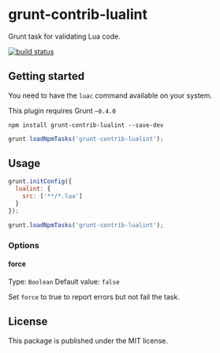 # grunt-contrib-lualint

Grunt task for validating Lua code.


[![build status](https://ci.hakuma.holdings/projects/71/status.png?ref=master)](https://ci.hakuma.holdings/projects/71?ref=master)


## Getting started

You need to have the `luac` command available on your system.

This plugin requires Grunt `~0.4.0`

```
npm install grunt-contrib-lualint --save-dev
```

```javascript
grunt.loadNpmTasks('grunt-contrib-lualint');
```

## Usage

```javascript
grunt.initConfig({
  lualint: {
    src: ['**/*.lua']
  }
});

grunt.loadNpmTasks('grunt-contrib-lualint');
```

### Options

#### force

Type: `Boolean` Default value: `false`

Set `force` to true to report errors but not fail the task.

## License

This package is published under the MIT license.

